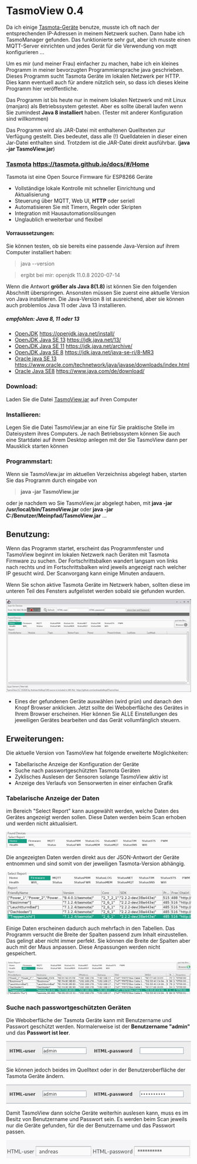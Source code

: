 
# TasmoView 0.4

Da ich einige [Tasmota-Geräte](https://tasmota.github.io/docs/#/Home) benutze, musste ich oft nach der entsprechenden IP-Adressen in meinem Netzwerk suchen. Dann habe ich TasmoManager gefunden. Das funktionierte sehr gut, aber ich musste einen MQTT-Server einrichten und jedes Gerät für die Verwendung von mqtt konfigurieren ...

Um es mir (und meiner Frau) einfacher zu machen, habe ich ein kleines Programm in meiner bevorzugten Programmiersprache java geschrieben. Dieses Programm sucht Tasmota Geräte im lokalen Netzwerk per HTTP. Dies kann eventuell auch für andere nützlich sein, so dass ich dieses kleine Programm hier veröffentliche.

Das Programm ist bis heute nur in meinem lokalen Netzwerk und mit Linux (manjaro) als Betriebssystem getestet. Aber es sollte überall laufen wenn Sie zumindest **Java 8 installiert** haben. (Tester mit anderer Konfiguration sind willkommen)

Das Programm wird als JAR-Datei mit enthaltenen Quelltexten zur Verfügung gestellt. Dies bedeutet, dass alle (!) Quelldateien in dieser einen Jar-Datei enthalten sind. Trotzdem ist die JAR-Datei direkt ausführbar. (**java -jar TasmoView.jar**)

### [Tasmota](https://tasmota.github.io/docs/#/Home "Project Tasmota Webpage") https://tasmota.github.io/docs/#/Home

Tasmota ist eine Open Source Firmware für ESP8266 Geräte
* Vollständige lokale Kontrolle mit schneller Einrichtung und Aktualisierung
* Steuerung über MQTT, Web UI, **HTTP** oder seriell
* Automatisieren Sie mit Timern, Regeln oder Skripten
* Integration mit Hausautomationslösungen
* Unglaublich erweiterbar und flexibel

#### Vorraussetzungen:

Sie können testen, ob sie bereits eine passende Java-Version auf ihrem Computer installiert haben:
> java --version

> ergibt bei mir: openjdk 11.0.8 2020-07-14

Wenn die Antwort **größer als Java 8(1.8)** ist können Sie den folgenden Abschnitt überspringen. Ansonsten müssen Sie zuerst eine aktuelle Version von Java installieren. Die Java-Version 8 ist ausreichend, aber sie können auch problemlos Java 11 oder Java 13 installieren.

##### empfohlen: Java 8, 11 oder 13
* [OpenJDK](https://openjdk.java.net/install/,"https://openjdk.java.net/install/") https://openjdk.java.net/install/
* [OpenJDK Java SE 13](https://jdk.java.net/13/) https://jdk.java.net/13/
* [OpenJDK Java SE 11](https://jdk.java.net/archive/) https://jdk.java.net/archive/
* [OpenJDK Java SE 8](https://jdk.java.net/java-se-ri/8-MR3,"https://jdk.java.net/java-se-ri/8-MR3") https://jdk.java.net/java-se-ri/8-MR3
* [Oracle java SE 13](https://www.oracle.com/technetwork/java/javase/downloads/index.html) https://www.oracle.com/technetwork/java/javase/downloads/index.html
* [Oracle Java SE8](https://www.java.com/de/download/,"https://www.java.com/de/download/") https://www.java.com/de/download/
	
### Download:

Laden Sie die Datei [TasmoView.jar](https://github.com/andreaskielkopf/TasmoView/blob/master/TasmoView.jar "Download des Programms TasmoView") auf ihren Computer

### Installieren:

Legen Sie die Datei TasmoView.jar an eine für Sie praktische Stelle im Dateisystem ihres Computers. Je nach Betriebssystem können Sie auch eine Startdatei auf ihrem Desktop anlegen mit der Sie TasmoView dann per Mausklick starten können

### Programmstart:
Wenn sie TasmoView.jar im aktuellen Verzeichniss abgelegt haben, starten Sie das Programm durch eingabe von
> **java -jar TasmoView.jar**

oder je nachdem wo Sie TasmoView.jar abgelegt haben, mit **java -jar /usr/local/bin/TasmoView.jar**
oder **java -jar C:/Benutzer/Meinpfad/TasmoView.jar** ...

## Benutzung:

Wenn das Programm startet, erscheint das Programmfenster und TasmoView beginnt im lokalen Netzwerk nach Geräten mit Tasmota Firmware zu suchen. Der Fortschrittsbalken wandert langsam von links nach rechts und im Fortschrittsbalken wird jeweils angezeigt nach welcher IP gesucht wird. Der Scanvorgang kann einige Minuten andauern.

Wenn Sie schon aktive Tasmota Geräte im Netzwerk haben, sollten diese im unteren Teil des Fensters aufgelistet werden sobald sie gefunden wurden. 

![Screenshot](./info/Startup.png)

* Eines der gefundenen Geräte auswählen (wird grün) und danach den Knopf Browser anklicken. Jetzt sollte dei Weboberfläche des Gerätes in Ihrem Browser erscheinen. Hier können Sie ALLE Einstellungen des jeweiligen Gerätes bearbeiten und das Gerät vollumfänglich steuern.

## Erweiterungen:

Die aktuelle Version von TasmoView hat folgende erweiterte Möglichkeiten:
* Tabellarische Anzeige der Konfiguration der Geräte
* Suche nach passwortgeschützten Tasmota Geräten
* Zyklisches Auslesen der Sensoren solange TasmoView aktiv ist
* Anzeige des Verlaufs von Sensorwerten in einer einfachen Grafik

### Tabelarische Anzeige der Daten
im Bereich "Select Report" kann ausgewählt werden, welche Daten des Gerätes angezeigt werden sollen. Diese Daten werden beim Scan erhoben und werden nicht aktualisiert. 

![Select Report](./info/Select_Report.png)

Die angezeigten Daten werden direkt aus der JSON-Antwort der Geräte entnommen und sind somit von der jeweiligen Tasmota-Version abhängig.

![Firmware](./info/Firmware.png)

Einige Daten erscheinen dadurch auch mehrfach in den Tabellen. Das Programm versucht die Breite der Spalten passend zum Inhalt einzustellen. Das gelingt aber nicht immer perfekt. Sie können die Breite der Spalten aber auch mit der Maus anpassen. Diese Anpassungen werden nicht gespeichert.

![nicht perfekt](./info/nicht_perfekt.png)

### Suche nach passwortgeschützten Geräten
Die Weboberfläche der Tasmota Geräte kann mit Benutzername und Passwort geschützt werden. Normalerweise ist der **Benutzername "admin"** und das **Passwort ist leer**. 

![Standard](./info/admin_nopassword.png)

Sie können jedoch beides im Quelltext oder in der Benutzeroberfläche der Tasmota Geräte ändern. 

![Standard](./info/admin_password.png)

Damit TasmoView dann solche Geräte weiterhin auslesen kann, muss es im Besitz von Benutzername und Passwort sein. Es werden beim Scan jeweils nur die Geräte gefunden, für die der Benutzername und das Passwort passen.

![eigener Benutzername und Passwort](./info/username_password.png)


